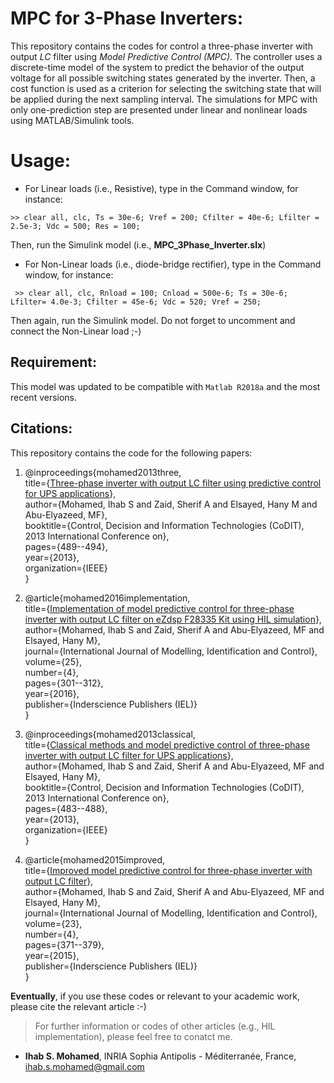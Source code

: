 # MPC for 3-Phase Inverters:
This repository contains the codes for control a three-phase inverter with output *LC* filter using *Model Predictive Control (MPC)*. The controller uses a discrete-time model of the system to predict the behavior of the output voltage for all possible switching states generated by the inverter. Then, a cost function is used as a criterion for selecting the switching state that will be applied during the next sampling interval. The simulations for MPC with only one-prediction step are presented under linear and nonlinear loads using MATLAB/Simulink tools. 

# Usage: 
- For Linear loads (i.e., Resistive), type in the Command window, for instance:
```
>> clear all, clc, Ts = 30e-6; Vref = 200; Cfilter = 40e-6; Lfilter = 2.5e-3; Vdc = 500; Res = 100; 
```
Then, run the Simulink model (i.e., **MPC_3Phase_Inverter.slx**)

- For Non-Linear loads (i.e., diode-bridge rectifier), type in the Command window, for instance:
```
 >> clear all, clc, Rnload = 100; Cnload = 500e-6; Ts = 30e-6; Lfilter= 4.0e-3; Cfilter = 45e-6; Vdc = 520; Vref = 250;
```
Then again, run the Simulink model. Do not forget to uncomment and connect the Non-Linear load ;-)

## Requirement:
This model was updated to be compatible with `Matlab R2018a` and the most recent versions.

## Citations:
This repository contains the code for the following papers:
1. @inproceedings{mohamed2013three,<br/>
  title={[Three-phase inverter with output LC filter using predictive control for UPS applications](https://www.researchgate.net/profile/Ihab_S_Mohamed/publication/261151989_Three-phase_inverter_with_output_LC_filter_using_predictive_control_for_UPS_applications/links/5560bfcd08ae9963a119f91c/Three-phase-inverter-with-output-LC-filter-using-predictive-control-for-UPS-applications.pdf)},<br/>
  author={Mohamed, Ihab S and Zaid, Sherif A and Elsayed, Hany M and Abu-Elyazeed, MF},<br/>
  booktitle={Control, Decision and Information Technologies (CoDIT), 2013 International Conference on},<br/>
  pages={489--494},<br/>
  year={2013},<br/>
  organization={IEEE}<br/>
}<br/>

2. @article{mohamed2016implementation,<br/>
  title={[Implementation of model predictive control for three-phase inverter with output LC filter on eZdsp F28335 Kit using HIL simulation](https://www.researchgate.net/profile/Ihab_S_Mohamed/publication/303864370_Implementation_of_model_predictive_control_for_three-phase_inverter_with_output_LC_filter_on_eZdsp_F28335_Kit_using_HIL_simulation/links/57d2fe5608ae0c0081e26d67.pdf)},<br/>
  author={Mohamed, Ihab S and Zaid, Sherif A and Abu-Elyazeed, MF and Elsayed, Hany M},<br/>
  journal={International Journal of Modelling, Identification and Control},<br/>
  volume={25},<br/>
  number={4},<br/>
  pages={301--312},<br/>
  year={2016},<br/>
  publisher={Inderscience Publishers (IEL)}<br/>
}<br/>

3. @inproceedings{mohamed2013classical,<br/>
  title={[Classical methods and model predictive control of three-phase inverter with output LC filter for UPS applications](https://www.researchgate.net/profile/Ihab_S_Mohamed/publication/261152214_Classical_methods_and_model_predictive_control_of_three-phase_inverter_with_output_LC_filter_for_UPS_applications/links/5911d14e4585152e1989898a/Classical-methods-and-model-predictive-control-of-three-phase-inverter-with-output-LC-filter-for-UPS-applications.pdf)},<br/>
  author={Mohamed, Ihab S and Zaid, Sherif A and Abu-Elyazeed, MF and Elsayed, Hany M},<br/>
  booktitle={Control, Decision and Information Technologies (CoDIT), 2013 International Conference on},<br/>
  pages={483--488},<br/>
  year={2013},<br/>
  organization={IEEE}<br/>
}<br/>

4. @article{mohamed2015improved,<br/>
  title={[Improved model predictive control for three-phase inverter with output LC filter](https://s3.amazonaws.com/academia.edu.documents/43736557/Improved_model_predictive_control_for_th20160314-8606-1melg63.pdf?AWSAccessKeyId=AKIAIWOWYYGZ2Y53UL3A&Expires=1548624872&Signature=HPNaAnLJN577WoZOnhOA%2Bf0HAxM%3D&response-content-disposition=inline%3B%20filename%3DImproved_model_predictive_control_for_th.pdf)},<br/>
  author={Mohamed, Ihab S and Zaid, Sherif A and Abu-Elyazeed, MF and Elsayed, Hany M},<br/>
  journal={International Journal of Modelling, Identification and Control},<br/>
  volume={23},<br/>
  number={4},<br/>
  pages={371--379},<br/>
  year={2015},<br/>
  publisher={Inderscience Publishers (IEL)}<br/>
}<br/>

**Eventually**, if you use these codes or relevant to your academic work, please cite the relevant article :-)

> For further information or codes of other articles (e.g., HIL implementation), please feel free to conatct me.
- **Ihab S. Mohamed**, INRIA Sophia Antipolis - Méditerranée, France, ihab.s.mohamed@gmail.com
